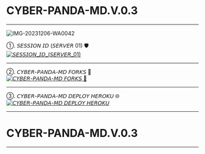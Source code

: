 # CYBER-PANDA-MD.V.0.3
__________
![IMG-20231206-WA0042](https://github.com/CYBER-x-SACHIYA-SL-MD-BOT/CYBER-PANDA-MD.V.0.3/assets/133668461/1f9ce998-691d-4394-ae3e-be7f3f51d4c6)

➀. 𝘚𝘌𝘚𝘚𝘐𝘖𝘕 𝘐𝘋 (𝘚𝘌𝘙𝘝𝘌𝘙 01) 🛡️ 
    <br>
<a href='https://replit.com/@Panda-22-SL/oror-1?v=1' target="_blank"><img alt='𝘚𝘌𝘚𝘚𝘐𝘖𝘕_𝘐𝘋_(𝘚𝘌𝘙𝘝𝘌𝘙_01)' src='https://img.shields.io/badge/Session_id-100000?style=for-the-badge&logo=scan&logoColor=white&labelColor=black&color=black'/></a>
___________

➁. 𝘊𝘠𝘉𝘌𝘙-𝘗𝘈𝘕𝘋𝘈-𝘔𝘋 𝘍𝘖𝘙𝘒𝘚 📌
    <br>
<a href='https://github.com/CYBER-x-SACHIYA-SL-MD-BOT/CYBER-PANDA-MD.V.0.3/forks' target="_blank"><img alt='𝘊𝘠𝘉𝘌𝘙-𝘗𝘈𝘕𝘋𝘈-𝘔𝘋 𝘍𝘖𝘙𝘒𝘚 📌' src='https://img.shields.io/badge/𝘊𝘠𝘉𝘌𝘙_𝘗𝘈𝘕𝘋𝘈_𝘔𝘋_𝘍𝘖𝘙𝘒𝘚-100000?style=for-the-badge&logo=scan&logoColor=white&labelColor=black&color=black'/></a>
___________

➂. 𝘊𝘠𝘉𝘌𝘙-𝘗𝘈𝘕𝘋𝘈-𝘔𝘋 𝘋𝘌𝘗𝘓𝘖𝘠 𝘏𝘌𝘙𝘖𝘒𝘜 🌐
    <br>
<a href='https://heroku.com/deploy?template=https://github.com/CYBER-x-SACHIYA-SL-MD-BOT/CYBER-PANDA-MD.V.0.3' target="_blank"><img alt='𝘊𝘠𝘉𝘌𝘙-𝘗𝘈𝘕𝘋𝘈-𝘔𝘋 𝘋𝘌𝘗𝘓𝘖𝘠 𝘏𝘌𝘙𝘖𝘒𝘜' src='https://img.shields.io/badge/𝘊𝘠𝘉𝘌𝘙_𝘗𝘈𝘕𝘋𝘈_𝘔𝘋_𝘋𝘌𝘗𝘓𝘖𝘠_𝘏𝘌𝘙𝘖𝘒𝘜-100000?style=for-the-badge&logo=scan&logoColor=white&labelColor=black&color=black'/></a>

____________
# CYBER-PANDA-MD.V.0.3
____________
